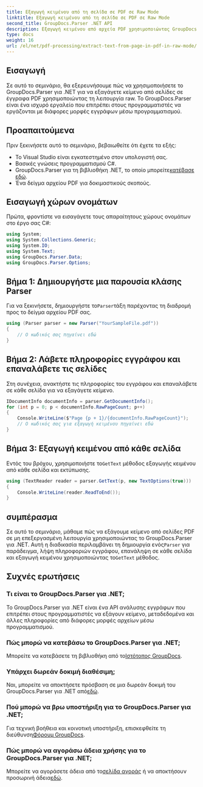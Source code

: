 ```yaml
---
title: Εξαγωγή κειμένου από τη σελίδα σε PDF σε Raw Mode
linktitle: Εξαγωγή κειμένου από τη σελίδα σε PDF σε Raw Mode
second_title: GroupDocs.Parser .NET API
description: Εξαγωγή κειμένου από αρχεία PDF χρησιμοποιώντας GroupDocs.Parser σε C#. Μάθετε αποτελεσματική εξαγωγή κειμένου PDF με αυτήν την ισχυρή βιβλιοθήκη .NET.
type: docs
weight: 16
url: /el/net/pdf-processing/extract-text-from-page-in-pdf-in-raw-mode/
---
```

## Εισαγωγή
Σε αυτό το σεμινάριο, θα εξερευνήσουμε πώς να χρησιμοποιήσετε το GroupDocs.Parser για .NET για να εξαγάγετε κείμενο από σελίδες σε έγγραφα PDF χρησιμοποιώντας τη λειτουργία raw. Το GroupDocs.Parser είναι ένα ισχυρό εργαλείο που επιτρέπει στους προγραμματιστές να εργάζονται με διάφορες μορφές εγγράφων μέσω προγραμματισμού.
## Προαπαιτούμενα
Πριν ξεκινήσετε αυτό το σεμινάριο, βεβαιωθείτε ότι έχετε τα εξής:
- Το Visual Studio είναι εγκατεστημένο στον υπολογιστή σας.
- Βασικές γνώσεις προγραμματισμού C#.
- GroupDocs.Parser για τη βιβλιοθήκη .NET, το οποίο μπορείτε[κατέβασε εδώ](https://releases.groupdocs.com/parser/net/).
- Ένα δείγμα αρχείου PDF για δοκιμαστικούς σκοπούς.

## Εισαγωγή χώρων ονομάτων
Πρώτα, φροντίστε να εισαγάγετε τους απαραίτητους χώρους ονομάτων στο έργο σας C#:
```csharp
using System;
using System.Collections.Generic;
using System.IO;
using System.Text;
using GroupDocs.Parser.Data;
using GroupDocs.Parser.Options;
```
## Βήμα 1: Δημιουργήστε μια παρουσία κλάσης Parser
 Για να ξεκινήσετε, δημιουργήστε το`Parser`τάξη παρέχοντας τη διαδρομή προς το δείγμα αρχείου PDF σας.
```csharp
using (Parser parser = new Parser("YourSampleFile.pdf"))
{
    // Ο κωδικός σας πηγαίνει εδώ
}
```
## Βήμα 2: Λάβετε πληροφορίες εγγράφου και επαναλάβετε τις σελίδες
Στη συνέχεια, ανακτήστε τις πληροφορίες του εγγράφου και επαναλάβετε σε κάθε σελίδα για να εξαγάγετε κείμενο.
```csharp
IDocumentInfo documentInfo = parser.GetDocumentInfo();
for (int p = 0; p < documentInfo.RawPageCount; p++)
{
    Console.WriteLine($"Page {p + 1}/{documentInfo.RawPageCount}");
    // Ο κωδικός σας για εξαγωγή κειμένου πηγαίνει εδώ
}
```
## Βήμα 3: Εξαγωγή κειμένου από κάθε σελίδα
 Εντός του βρόχου, χρησιμοποιήστε το`GetText` μέθοδος εξαγωγής κειμένου από κάθε σελίδα και εκτύπωσης.
```csharp
using (TextReader reader = parser.GetText(p, new TextOptions(true)))
{
    Console.WriteLine(reader.ReadToEnd());
}
```

## συμπέρασμα
 Σε αυτό το σεμινάριο, μάθαμε πώς να εξάγουμε κείμενο από σελίδες PDF σε μη επεξεργασμένη λειτουργία χρησιμοποιώντας το GroupDocs.Parser για .NET. Αυτή η διαδικασία περιλαμβάνει τη δημιουργία ενός`Parser` για παράδειγμα, λήψη πληροφοριών εγγράφου, επανάληψη σε κάθε σελίδα και εξαγωγή κειμένου χρησιμοποιώντας το`GetText` μέθοδος.

## Συχνές ερωτήσεις
### Τι είναι το GroupDocs.Parser για .NET;
Το GroupDocs.Parser για .NET είναι ένα API ανάλυσης εγγράφων που επιτρέπει στους προγραμματιστές να εξάγουν κείμενο, μεταδεδομένα και άλλες πληροφορίες από διάφορες μορφές αρχείων μέσω προγραμματισμού.
### Πώς μπορώ να κατεβάσω το GroupDocs.Parser για .NET;
 Μπορείτε να κατεβάσετε τη βιβλιοθήκη από το[Ιστότοπος GroupDocs](https://releases.groupdocs.com/parser/net/).
### Υπάρχει δωρεάν δοκιμή διαθέσιμη;
 Ναι, μπορείτε να αποκτήσετε πρόσβαση σε μια δωρεάν δοκιμή του GroupDocs.Parser για .NET από[εδώ](https://releases.groupdocs.com/).
### Πού μπορώ να βρω υποστήριξη για το GroupDocs.Parser για .NET;
 Για τεχνική βοήθεια και κοινοτική υποστήριξη, επισκεφθείτε τη διεύθυνση[Φόρουμ GroupDocs](https://forum.groupdocs.com/c/parser/17).
### Πώς μπορώ να αγοράσω άδεια χρήσης για το GroupDocs.Parser για .NET;
 Μπορείτε να αγοράσετε άδεια από το[σελίδα αγοράς](https://purchase.groupdocs.com/buy) ή να αποκτήσουν προσωρινή άδεια[εδώ](https://purchase.groupdocs.com/temporary-license/).